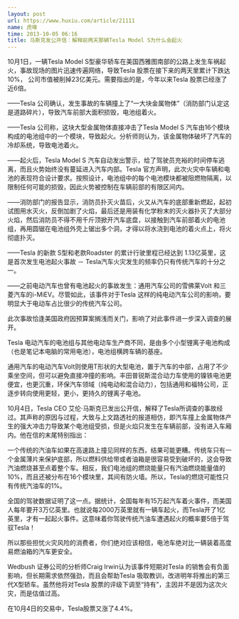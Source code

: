 ```yaml
---
layout: post
url: https://www.huxiu.com/article/21111
name: 虎嗅
time: 2013-10-05 06:16
title: 马斯克发公开信：解释前两天那辆Tesla Model S为什么会起火
---
```

10月1日，一辆Tesla Model S型豪华轿车在美国西雅图南部的公路上发生车祸起火，事故现场的图片迅速传遍网络，导致Tesla 股票在接下来的两天里累计下跌达 10%， 公司市值被削掉23亿美元。需要指出的是，今年以来Tesla 股票已经涨了近6倍。

——Tesla 公司确认，发生事故的车辆撞上了“一大块金属物体”（消防部门认定这是道路碎片），导致汽车前部大面积损毁，电池组着火。

——Tesla 公司称，这块大型金属物体直接冲击了Tesla Model S 汽车由16个模块构成的电池组中的一个模块，导致起火。分析师则认为，该金属物体破坏了汽车的冷却系统，导致电池着火。

——起火后，Tesla Model S 汽车自动发出警示，给了驾驶员充裕的时间停车逃离，而且火势始终没有蔓延进入汽车内部。Tesla 官方声明，此次火灾中车辆和电池的表现符合设计要求。按照设计，电池组中的每个电池模块都被阻燃物隔离，以限制任何可能的损毁，因此火势被控制在车辆前部的有限区间内。

——消防部门的报告显示，消防员扑灭火苗后，火又从汽车的底部重新燃起，起初试图用水灭火，反倒加剧了火焰，最后还是用装有化学粉末的灭火器扑灭了大部分火焰，然后消防员不得不用千斤顶掀开汽车底盘，以接触到汽车前部着火的电池组，再用圆锯在电池组外壳上锯出多个洞，才得以将水浇到电池的着火点上，将火彻底扑灭。

——Tesla 的新款 S型和老款Roadster 的累计行驶里程已经达到 1.13亿英里，这是首次发生电池起火事故 － Tesla汽车火灾发生的频率仍只有传统汽车的十分之一。

——之前电动汽车也曾有电池起火的事故发生：通用汽车公司的雪佛莱Volt 和三菱汽车的i-MiEV。尽管如此，该事件对于Tesla 这样的纯电动汽车公司的影响，要明显大于电动车占比很少的传统汽车公司。

此次事故恰逢美国政府因预算案搁浅而关门，影响了对此事件进一步深入调查的展开。

Tesla 电动汽车的电池组与其他电动车生产商不同，是由多个小型锂离子电池构成（也是笔记本电脑的常用电池），电池组横跨车辆的基座。

通用汽车的电动汽车Volt则使用T形状的大型电池，置于汽车的中部，占用了不少乘坐空间，但可以避免直接冲撞的影响。丰田普锐斯混合动力车使用的镍铁电池更便宜，也更沉重，环保汽车领域（纯电动和混合动力），包括通用和福特公司，正逐步转向使用更轻，更小，更持久的锂离子电池。

10月4日，Tesla CEO 艾伦·马斯克已发出公开信，解释了Tesla所调查的事故经过。其声称的原因与过程，大致与上文路透社的报道相仿，即汽车撞上金属物体产生的强大冲击力导致某个电池组受损，但是火焰只发生在车辆前部，没有进入车厢内。他在信的末尾特别指出：

一个传统的汽油车如果在高速路上撞见同样的东西，结果可能更糟。传统车只有一个金属薄片来保护底部，所以燃料供给带或者油箱是很容易受到破坏的，这会导致汽油燃烧甚至点着整个车。相反，我们电池组的燃烧能量只有汽油燃烧能量值的10%，而且还被分布在16个模块里，其间有防火墙。所以，Tesla的燃烧可能性只有传统汽油车的1%。

全国的驾驶数据证明了这一点。据统计，全国每年有15万起汽车着火事件，而美国人每年要开3万亿英里。也就说每2000万英里就有一辆车起火，而Tesla开了1亿英里，才有一起起火事件。这意味着你驾驶传统汽油车遭遇起火的概率要5倍于驾驭Tesla！

所以那些担忧火灾风险的消费者，你们绝对应该相信，电池车绝对比一辆装着高度易燃油箱的汽车更安全。

Wedbush 证券公司的分析师Craig Irwin认为该事件短期对Tesla 的销售会有负面影响，但长期需求依然强劲，而且会帮助Tesla 吸取教训，改进明年将推出的第三代X型轿车。虽然他将对Tesla 股票的评级下调至“持有”，主因并不是因为这次火灾，而是估值过高。

在10月4日的交易中，Tesla股票又涨了4.4%。

